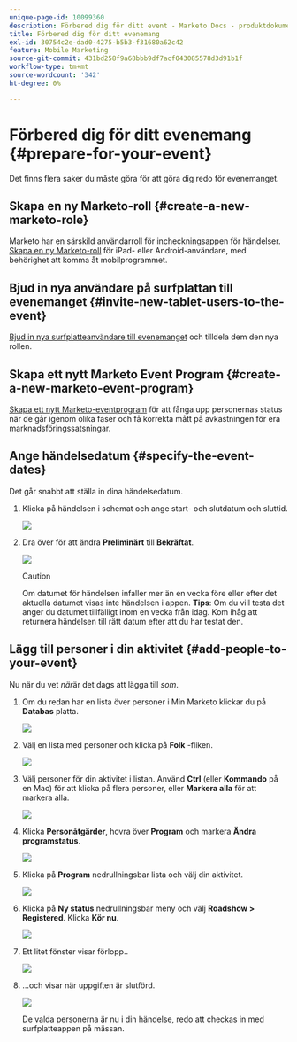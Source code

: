 ```yaml
---
unique-page-id: 10099360
description: Förbered dig för ditt event - Marketo Docs - produktdokumentation
title: Förbered dig för ditt evenemang
exl-id: 30754c2e-dad0-4275-b5b3-f31680a62c42
feature: Mobile Marketing
source-git-commit: 431bd258f9a68bbb9df7acf043085578d3d91b1f
workflow-type: tm+mt
source-wordcount: '342'
ht-degree: 0%

---
```


# Förbered dig för ditt evenemang {#prepare-for-your-event}

Det finns flera saker du måste göra för att göra dig redo för evenemanget.

## Skapa en ny Marketo-roll {#create-a-new-marketo-role}

Marketo har en särskild användarroll för incheckningsappen för händelser. [Skapa en ny Marketo-roll](/help/marketo/product-docs/core-marketo-concepts/mobile-apps/event-check-in/grant-users-access-to-the-check-in-app.md) för iPad- eller Android-användare, med behörighet att komma åt mobilprogrammet.

## Bjud in nya användare på surfplattan till evenemanget {#invite-new-tablet-users-to-the-event}

[Bjud in nya surfplatteanvändare till evenemanget](/help/marketo/product-docs/core-marketo-concepts/mobile-apps/event-check-in/grant-users-access-to-the-check-in-app.md) och tilldela dem den nya rollen.

## Skapa ett nytt Marketo Event Program {#create-a-new-marketo-event-program}

[Skapa ett nytt Marketo-eventprogram](/help/marketo/product-docs/demand-generation/events/understanding-events/create-a-new-event-program.md) för att fånga upp personernas status när de går igenom olika faser och få korrekta mått på avkastningen för era marknadsföringssatsningar.

## Ange händelsedatum {#specify-the-event-dates}

Det går snabbt att ställa in dina händelsedatum.

1. Klicka på händelsen i schemat och ange start- och slutdatum och sluttid.

   ![](assets/image2016-4-6-15-3a27-3a35.png)

1. Dra över för att ändra **Preliminärt** till **Bekräftat**.

   ![](assets/image2016-4-6-15-3a30-3a57.png)

   >[!CAUTION]
   >
   >Om datumet för händelsen infaller mer än en vecka före eller efter det aktuella datumet visas inte händelsen i appen. **Tips**: Om du vill testa det anger du datumet tillfälligt inom en vecka från idag. Kom ihåg att returnera händelsen till rätt datum efter att du har testat den.

## Lägg till personer i din aktivitet {#add-people-to-your-event}

Nu när du vet *när*&#x200B;är det dags att lägga till *som*.

1. Om du redan har en lista över personer i Min Marketo klickar du på **Databas** platta.

   ![](assets/db.png)

1. Välj en lista med personer och klicka på **Folk** -fliken.

   ![](assets/four.png)

1. Välj personer för din aktivitet i listan. Använd **Ctrl** (eller **Kommando** på en Mac) för att klicka på flera personer, eller **Markera alla** för att markera alla.

   ![](assets/five.png)

1. Klicka **Personåtgärder**, hovra över **Program** och markera **Ändra programstatus**.

   ![](assets/six.png)

1. Klicka på **Program** nedrullningsbar lista och välj din aktivitet.

   ![](assets/seven.png)

1. Klicka på **Ny status** nedrullningsbar meny och välj **Roadshow > Registered**. Klicka **Kör nu**.

   ![](assets/eight.png)

1. Ett litet fönster visar förlopp..

   ![](assets/image2016-4-7-16-3a49-3a7.png)

1. ...och visar när uppgiften är slutförd.

   ![](assets/ten.png)

   De valda personerna är nu i din händelse, redo att checkas in med surfplatteappen på mässan.
